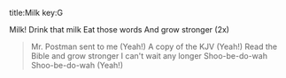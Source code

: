 title:Milk
key:G

Milk! Drink that milk
Eat those words
And grow stronger
(2x)

>Mr. Postman sent to me (Yeah!)
A copy of the KJV (Yeah!)
Read the Bible and grow stronger
I can't wait any longer
Shoo-be-do-wah Shoo-be-do-wah (Yeah!)
